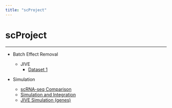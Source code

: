 ```yaml
---
title: "scProject"
---
```


# scProject

---

* Batch Effect Removal
  * JIVE
    * [Dataset 1](batch_effect_removal\JIVE\JIVE_dataset1.html)

* Simulation
  * [scRNA-seq Comparison](simulation/scRNAseq_simulation_comparison.html)
  * [Simulation and Integration](simulation/splatter_sim_integration.html)
  * [JIVE Simulation (genes)](simulation/splatter_sim_jive.html)

